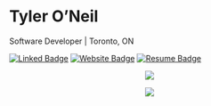 # Tyler O’Neil

Software Developer | Toronto, ON  

<a href="https://linkedin.com/in/tyler-oneil-dev"><img src="https://custom-icon-badges.demolab.com/badge/LinkedIn-0A0A0A?style=for-the-badge&logo=linkedin-white&logoColor=fff" alt="Linked Badge"></a> 
<a href="https://tyleroneil.dev"><img src="https://img.shields.io/badge/Website-0A0A0A?style=for-the-badge&logo=react&logoColor=white" alt="Website Badge"></a> 
<a href="https://tyleroneil.dev/Tyler-Oneil-Resume.pdf"><img src="https://img.shields.io/badge/Resume-0A0A0A?style=for-the-badge&logo=readme&logoColor=fff" alt="Resume Badge"></a> 

<p align="center">
  <img src="https://skillicons.dev/icons?i=html,css,bootstrap,tailwind,js,ts,react,next,nodejs,expressjs,python,java,cs,bash,latex" />
</p>
<p align="center">
  <img src="https://skillicons.dev/icons?i=aws,docker,postman,jenkins,vscode,neovim,git,linux,jest,mysql,postgres,mongodb,dotnet,spring" />
</p>
